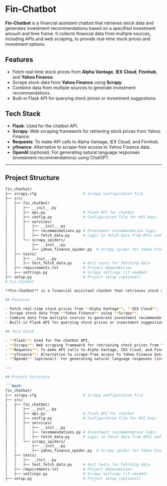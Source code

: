 # Fin-Chatbot

**Fin-Chatbot** is a financial assistant chatbot that retrieves stock data and generates investment recommendations based on a specified investment amount and time frame. It collects financial data from multiple sources, including APIs and web scraping, to provide real-time stock prices and investment options.

## Features

- Fetch real-time stock prices from **Alpha Vantage**, **IEX Cloud**, **Finnhub**, and **Yahoo Finance**.
- Scrape stock data from **Yahoo Finance** using **Scrapy**.
- Combine data from multiple sources to generate investment recommendations.
- Built-in Flask API for querying stock prices or investment suggestions.

## Tech Stack

- **Flask**: Used for the chatbot API.
- **Scrapy**: Web scraping framework for retrieving stock prices from Yahoo Finance.
- **Requests**: To make API calls to Alpha Vantage, IEX Cloud, and Finnhub.
- **yfinance**: Alternative to scrape-free access to Yahoo Finance data.
- **OpenAI** (optional): For generating natural language responses (investment recommendations) using ChatGPT.

---

## Project Structure

```bash
fin_chatbot/
├── scrapy.cfg                     # Scrapy configuration file
├── src/
│   ├── fin_chatbot/
│   │   ├── __init__.py
│   │   ├── api.py                 # Flask API for chatbot
│   │   ├── config.py              # Configuration file for API keys
│   │   ├── services/
│   │   │   ├── __init__.py
│   │   │   ├── recommendations.py # Investment recommendation logic
│   │   │   ├── fetch_data.py      # Logic to fetch data from APIs and Scrapy
│   │   └── scrapy_spiders/
│   │       ├── __init__.py
│   │       ├── yahoo_finance_spider.py  # Scrapy spider for Yahoo Finance
│   ├── tests/
│   │   ├── __init__.py
│   │   ├── test_fetch_data.py     # Unit tests for fetching data
│   ├── requirements.txt           # Project dependencies
│   ├── settings.py                # Scrapy settings (if needed)
├── setup.py                       # Project setup (optional)
# Fin-Chatbot

**Fin-Chatbot** is a financial assistant chatbot that retrieves stock data and generates investment recommendations based on a specified investment amount and time frame. It collects financial data from multiple sources, including APIs and web scraping, to provide real-time stock prices and investment options.

## Features

- Fetch real-time stock prices from **Alpha Vantage**, **IEX Cloud**, **Finnhub**, and **Yahoo Finance**.
- Scrape stock data from **Yahoo Finance** using **Scrapy**.
- Combine data from multiple sources to generate investment recommendations.
- Built-in Flask API for querying stock prices or investment suggestions.

## Tech Stack

- **Flask**: Used for the chatbot API.
- **Scrapy**: Web scraping framework for retrieving stock prices from Yahoo Finance.
- **Requests**: To make API calls to Alpha Vantage, IEX Cloud, and Finnhub.
- **yfinance**: Alternative to scrape-free access to Yahoo Finance data.
- **OpenAI** (optional): For generating natural language responses (investment recommendations) using ChatGPT.

---

## Project Structure

```bash
fin_chatbot/
├── scrapy.cfg                     # Scrapy configuration file
├── src/
│   ├── fin_chatbot/
│   │   ├── __init__.py
│   │   ├── api.py                 # Flask API for chatbot
│   │   ├── config.py              # Configuration file for API keys
│   │   ├── services/
│   │   │   ├── __init__.py
│   │   │   ├── recommendations.py # Investment recommendation logic
│   │   │   ├── fetch_data.py      # Logic to fetch data from APIs and Scrapy
│   │   └── scrapy_spiders/
│   │       ├── __init__.py
│   │       ├── yahoo_finance_spider.py  # Scrapy spider for Yahoo Finance
│   ├── tests/
│   │   ├── __init__.py
│   │   ├── test_fetch_data.py     # Unit tests for fetching data
│   ├── requirements.txt           # Project dependencies
│   ├── settings.py                # Scrapy settings (if needed)
├── setup.py                       # Project setup (optional)
